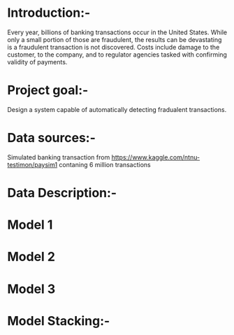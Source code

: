 # Introduction:-
  Every year, billions of banking transactions occur in the United States. While only a small portion of those are fraudulent, the results can be devastating is a fraudulent transaction is not discovered. Costs include damage to the customer, to the company, and to regulator agencies tasked with confirming validity of payments.

# Project goal:-
  Design a system capable of automatically detecting fradualent transactions.

# Data sources:-
  Simulated banking transaction from https://www.kaggle.com/ntnu-testimon/paysim1 contaning 6 million transactions
# Data Description:- 
 
# Model 1

# Model 2

# Model 3

# Model Stacking:-
